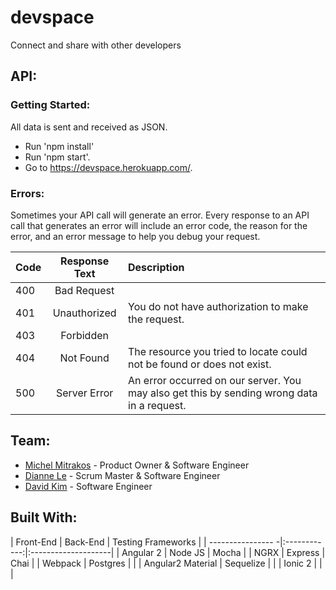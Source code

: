 # devspace
Connect and share with other developers

## API:
### Getting Started:
All data is sent and received as JSON.

- Run 'npm install'
- Run 'npm start'.
- Go to https://devspace.herokuapp.com/.

### Errors:
Sometimes your API call will generate an error. Every response to an API call that generates an error will include an error code, the reason for the error, and an error message to help you debug your request.

| Code  | Response Text   | Description                                                                                      |
| ----- |:---------------:| :------------------------------------------------------------------------------------------------|
| 400   | Bad Request     |                                                                                                  |
| 401   | Unauthorized    | You do not have authorization to make the request.                                               |
| 403   | Forbidden       |                                                                                                  |
| 404   | Not Found       | The resource you tried to locate could not be found or does not exist.                           |
| 500   | Server Error    | An error occurred on our server. You may also get this by sending wrong data in a request.       |

## Team:
- [Michel Mitrakos](https://www.michaelmitrakos.com) - Product Owner & Software Engineer
- [Dianne Le](https://www.github.com/dfle) - Scrum Master & Software Engineer
- [David Kim](https://github.com/davidkim310) - Software Engineer

## Built With:
| Front-End         | Back-End     | Testing Frameworks  |
| ---------------- -|:------------:|:--------------------|
| Angular 2         | Node JS      | Mocha               |
| NGRX              | Express      | Chai                |
| Webpack           | Postgres     |                     |
| Angular2 Material | Sequelize    |                     |
| Ionic 2           |              |                     |

